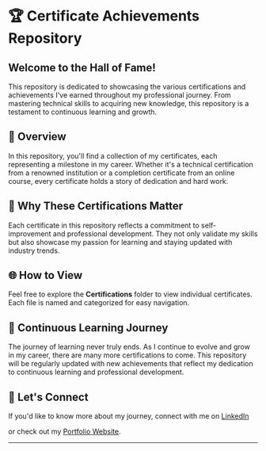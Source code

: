 # 🏆 Certificate Achievements Repository

## Welcome to the Hall of Fame!

This repository is dedicated to showcasing the various certifications and achievements I've earned throughout my professional journey. From mastering technical skills to acquiring new knowledge, this repository is a testament to continuous learning and growth.

## 📜 Overview

In this repository, you'll find a collection of my certificates, each representing a milestone in my career. Whether it's a technical certification from a renowned institution or a completion certificate from an online course, every certificate holds a story of dedication and hard work.


## 🌟 Why These Certifications Matter

Each certificate in this repository reflects a commitment to self-improvement and professional development. They not only validate my skills but also showcase my passion for learning and staying updated with industry trends.

## 🌐 How to View

Feel free to explore the **Certifications** folder to view individual certificates. Each file is named and categorized for easy navigation.

## 🌱 Continuous Learning Journey

The journey of learning never truly ends. As I continue to evolve and grow in my career, there are many more certifications to come. This repository will be regularly updated with new achievements that reflect my dedication to continuous learning and professional development.

## 🤝 Let's Connect

If you'd like to know more about my journey, connect with me on [LinkedIn](www.linkedin.com/in/rn-kouser-63a881249)

or check out my [Portfolio Website](https://rnkouser.github.io/Portfolio/).

---



